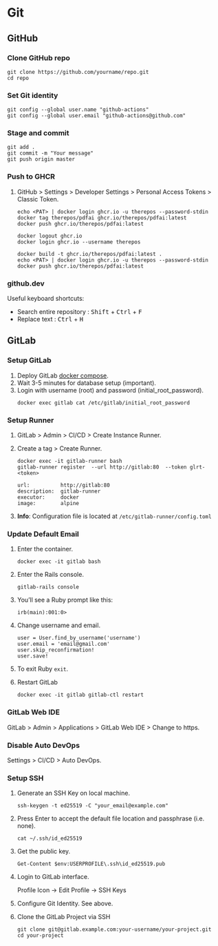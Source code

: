 # Git

## GitHub

### Clone GitHub repo

```
git clone https://github.com/yourname/repo.git
cd repo
```

### Set Git identity

```
git config --global user.name "github-actions"
git config --global user.email "github-actions@github.com"
```

### Stage and commit

```
git add .
git commit -m "Your message"
git push origin master
```

### Push to GHCR

1. GitHub > Settings > Developer Settings > Personal Access Tokens > Classic Token.

    ```
    echo <PAT> | docker login ghcr.io -u therepos --password-stdin
    docker tag therepos/pdfai ghcr.io/therepos/pdfai:latest
    docker push ghcr.io/therepos/pdfai:latest

    docker logout ghcr.io
    docker login ghcr.io --username therepos

    docker build -t ghcr.io/therepos/pdfai:latest .
    echo <PAT> | docker login ghcr.io -u therepos --password-stdin
    docker push ghcr.io/therepos/pdfai:latest
    ```

### github.dev

Useful keyboard shortcuts:
- Search entire repository  : <kbd>Shift</kbd> + <kbd>Ctrl</kbd> + <kbd>F</kbd>
- Replace text              : <kbd>Ctrl</kbd> + <kbd>H</kbd>

## GitLab

### Setup GitLab

1. Deploy GitLab [docker compose](https://raw.githubusercontent.com/therepos/proxmox/main/docker/gitlab-docker-compose.yml). 
2. Wait 3-5 minutes for database setup (important).
3. Login with username (root) and password (initial_root_password).
    ```
    docker exec gitlab cat /etc/gitlab/initial_root_password
    ```

### Setup Runner

1. GitLab > Admin > CI/CD > Create Instance Runner.
2. Create a tag > Create Runner.
    ```
    docker exec -it gitlab-runner bash
    gitlab-runner register  --url http://gitlab:80  --token glrt-<token>
    ```
    ```
    url:          http://gitlab:80
    description:  gitlab-runner
    executor:     docker
    image:        alpine
    ```

3. **Info**: Configuration file is located at `/etc/gitlab-runner/config.toml`

### Update Default Email

1. Enter the container.
    ```
    docker exec -it gitlab bash
    ```

2. Enter the Rails console.
    ```
    gitlab-rails console
    ```

3. You’ll see a Ruby prompt like this:
    ```
    irb(main):001:0>
    ```

4. Change username and email.
    ```
    user = User.find_by_username('username')
    user.email = 'email@gmail.com'
    user.skip_reconfirmation!
    user.save!
    ```

5. To exit Ruby `exit`.

6. Restart GitLab
    ```
    docker exec -it gitlab gitlab-ctl restart
    ```

### GitLab Web IDE

GitLab > Admin > Applications > GitLab Web IDE > Change to https.

### Disable Auto DevOps

Settings > CI/CD > Auto DevOps.

### Setup SSH

1. Generate an SSH Key on local machine.
    ```
    ssh-keygen -t ed25519 -C "your_email@example.com"
    ```

2. Press Enter to accept the default file location and passphrase (i.e. none).
    ```
    cat ~/.ssh/id_ed25519
    ```

3. Get the public key.
    ```
    Get-Content $env:USERPROFILE\.ssh\id_ed25519.pub
    ```

4. Login to GitLab interface.

    Profile Icon → Edit Profile → SSH Keys

5. Configure Git Identity. See above.

6. Clone the GitLab Project via SSH
    ```
    git clone git@gitlab.example.com:your-username/your-project.git
    cd your-project
    ```
